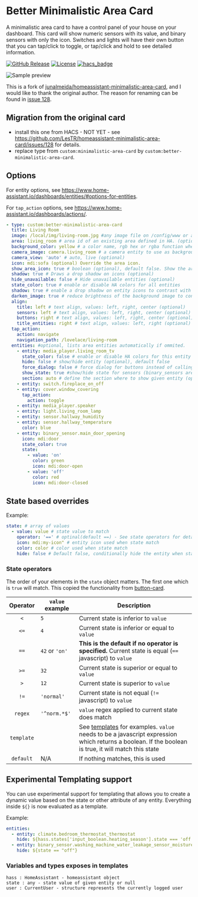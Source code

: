 # Better Minimalistic Area Card

A minimalistic area card to have a control panel of your house on your dashboard. This card will show numeric sensors with its value, and binary sensors with only the icon. Switches and lights will have their own button that you can tap/click to toggle, or tap/click and hold to see detailed information.

[![GitHub Release][releases-shield]][releases]
[![License][license-shield]](LICENSE.md)
[![hacs_badge](https://img.shields.io/badge/HACS-Default-orange.svg?style=for-the-badge)](https://github.com/custom-components/hacs)

![Sample preview](docs/sample.png)

This is a fork of [junalmeida/homeassistant-minimalistic-area-card](https://github.com/junalmeida/homeassistant-minimalistic-area-card), and I would like to thank the original author. The reason for renaming can be found in [issue 128](https://github.com/LesTR/homeassistant-minimalistic-area-card/issues/128).

## Migration from the original card

- install this one from HACS - NOT YET - see https://github.com/LesTR/homeassistant-minimalistic-area-card/issues/128 for details.
- replace type from `custom:minimalistic-area-card` by `custom:better-minimalistic-area-card`.

## Options

For entity options, see <https://www.home-assistant.io/dashboards/entities/#options-for-entities>.

For `tap_action` options, see <https://www.home-assistant.io/dashboards/actions/>.

```yaml
- type: custom:better-minimalistic-area-card
  title: Living Room
  image: /local/img/living-room.jpg #any image file on /config/www or an absolute image url. optional, it uses area image if area is specified. (optional)
  area: living_room # area id of an existing area defined in HA. (optional)
  background_color: yellow # a color name, rgb hex or rgba function when an image is not provided (optional)
  camera_image: camera.living_room # a camera entity to use as background (optional)
  camera_view: 'auto' # auto, live (optional)
  icon: mdi:sofa (optional) Override the area icon.
  show_area_icon: true # boolean (optional), default false. Show the are icon in the title. The top-level option icon can override the icon.
  shadow: true # Draws a drop shadow on icons (optional)
  hide_unavailable: false # Hide unavailable entities (optional)
  state_color: true # enable or disable HA colors for all entities
  shadow: true # enable a drop shadow on entity icons to contrast with the background
  darken_image: true # reduce brightness of the background image to constrast with entities
  align:
    title: left # text align, values: left, right, center (optional)
    sensors: left # text align, values: left, right, center (optional)
    buttons: right # text align, values: left, right, center (optional)
    title_entities: right # text align, values: left, right (optional)
  tap_action:
    action: navigate
    navigation_path: /lovelace/living-room
  entities: #optional, lists area entities automatically if ommited.
    - entity: media_player.living_room_tv
      state_color: false # enable or disable HA colors for this entity
      hide: false # show/hide entity (optional), default false
      force_dialog: false # force dialog for buttons instead of calling toogle
      show_state: true #show/hide state for sensors (binary_sensors are hidden by default) (optional, default true)
      section: auto # define the section where to show given entity (optional), default 'auto', possible values: auto, sensors, buttons, title. Sensors means the first line, buttons the second one, title op.
    - entity: switch.fireplace_on_off
    - entity: cover.window_covering
      tap_action:
        action: toggle
    - entity: media_player.speaker
    - entity: light.living_room_lamp
    - entity: sensor.hallway_humidity
    - entity: sensor.hallway_temperature
      color: blue
    - entity: binary_sensor.main_door_opening
      icon: mdi:door
      state_color: true
      state:
        - value: 'on'
          color: green
          icon: mdi:door-open
        - value: 'off'
          color: red
          icon: mdi:door-closed
```

## State based overrides

Example:

```yaml
state: # array of values
  - value: value # state value to match
    operator: '==' # optinal(default ==) - See state operators for details
    icon: mdi:my-icon" # entity icon used when state match
    color: color # color used when state match
    hide: false # Default false, conditionally hide the entity when state match given value
```

### State operators

The order of your elements in the `state` object matters. The first one which is `true` will match. This copied the functionality from [button-card](https://github.com/custom-cards/button-card).

|  Operator  | `value` example | Description                                                                                                                                                                           |
| :--------: | --------------- | ------------------------------------------------------------------------------------------------------------------------------------------------------------------------------------- |
|    `<`     | `5`             | Current state is inferior to `value`                                                                                                                                                  |
|    `<=`    | `4`             | Current state is inferior or equal to `value`                                                                                                                                         |
|    `==`    | `42` or `'on'`  | **This is the default if no operator is specified.** Current state is equal (`==` javascript) to `value`                                                                              |
|    `>=`    | `32`            | Current state is superior or equal to `value`                                                                                                                                         |
|    `>`     | `12`            | Current state is superior to `value`                                                                                                                                                  |
|    `!=`    | `'normal'`      | Current state is not equal (`!=` javascript) to `value`                                                                                                                               |
|  `regex`   | `'^norm.*$'`    | `value` regex applied to current state does match                                                                                                                                     |
| `template` |                 | See [templates](#experimental-templating-support) for examples. `value` needs to be a javascript expression which returns a boolean. If the boolean is true, it will match this state |
| `default`  | N/A             | If nothing matches, this is used                                                                                                                                                      |

## Experimental Templating support

You can use experimental support for templating that allows you to create a dynamic value based on the state or other attribute of any entity.
Everything inside `${}` is now evaluated as a template.

Example:

```yaml
entities:
  - entity: climate.bedroom_thermostat_thermostat
    hide: ${hass.states['input_boolean.heating_season'].state === 'off'}
  - entity: binary_sensor.washing_machine_water_leakage_sensor_moisture
    hide: ${state == "off"}
```

### Variables and types exposes in templates

```
hass : HomeAssistant - homeassistant object
state : any - state value of given entity or null
user : CurrentUser - structure represents the currently logged user
```

[commits-shield]: https://img.shields.io/github/commit-activity/y/lestr/homeassistant-minimalistic-area-card.svg?style=for-the-badge
[commits]: https://github.com/lestr/homeassistant-minimalistic-area-card/commits/main
[devcontainer]: https://code.visualstudio.com/docs/remote/containers
[forum-shield]: https://img.shields.io/badge/community-forum-brightgreen.svg?style=for-the-badge
[forum]: https://community.home-assistant.io/c/projects/frontend
[license-shield]: https://img.shields.io/github/license/lestr/homeassistant-minimalistic-area-card.svg?style=for-the-badge
[releases-shield]: https://img.shields.io/github/release/lestr/homeassistant-minimalistic-area-card.svg?style=for-the-badge
[releases]: https://github.com/lestr/homeassistant-minimalistic-area-card/releases
